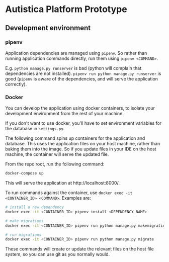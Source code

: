 # Autistica Platform Prototype

## Development environment

### pipenv

Application dependencies are managed using `pipenv`. So rather than running 
application commands directly, run them using `pipenv <COMMAND>`.

E.g. `python manage.py runserver` is bad (python will complain that dependencies
are not installed). `pipenv run python manage.py runserver` is good
(`pipenv` is aware of the dependencies, and will serve the application correctly).

### Docker

You can develop the application using docker containers, to isolate your development
environment from the rest of your machine.

If you don't want to use docker, you'll have to set environment variables for the
database in `settings.py`.

The following command spins up containers for the application and database.
This uses the application files on your host machine, rather than baking them into the image.
So if you update files in your IDE on the host machine, the container will serve the updated file.

From the repo root, run the following command:

```bash
docker-compose up
```

This will serve the application at http://localhost:8000/.

To run commands against the container, use `docker exec -it <CONTAINER_ID> <COMMAND>`.
Examples are:

```bash
# install a new dependency
docker exec -it <CONTAINER_ID> pipenv install <DEPENDENCY_NAME>

# make migrations
docker exec -it <CONTAINER_ID> pipenv run python manage.py makemigrations

# run migrations
docker exec -it <CONTAINER_ID> pipenv run python manage.py migrate
```

These commands will create or update the relevant files on the host file system, so you can use
git as you normally would.